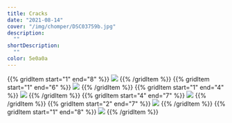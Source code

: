 ```yaml
---
title: Cracks
date: "2021-08-14"
cover: "/img/chomper/DSC03759b.jpg"
description:
  ""
shortDescription:
  ""
color: 5e0a0a
---
```


{{% gridItem start="1" end="8" %}}
![](/img/chomper/DSC03733.jpg)
{{% /gridItem %}}
{{% gridItem start="1" end="6" %}}
![](/img/chomper/DSC03743.jpg)
{{% /gridItem %}}
{{% gridItem start="1" end="4" %}}
![](/img/chomper/DSC03682b.jpg)
{{% /gridItem %}}
{{% gridItem start="4" end="7" %}}
![](/img/chomper/DSC03794.jpg)
{{% /gridItem %}}
{{% gridItem start="2" end="7" %}}
![](/img/chomper/chomper-heart.png)
{{% /gridItem %}}
{{% gridItem start="1" end="8" %}}
![](/img/chomper/DSC03788.jpg)
{{% /gridItem %}}
